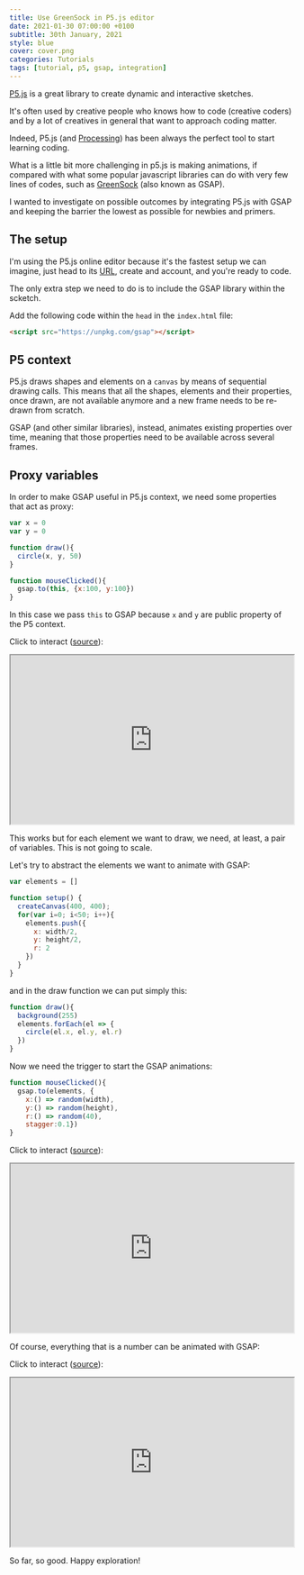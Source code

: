```yaml
---
title: Use GreenSock in P5.js editor
date: 2021-01-30 07:00:00 +0100
subtitle: 30th January, 2021
style: blue
cover: cover.png
categories: Tutorials
tags: [tutorial, p5, gsap, integration]
---
```


[P5.js](https://p5js.org/) is a great library to create dynamic and interactive sketches.

It's often used by creative people who knows how to code (creative coders) and by a lot of creatives in general that want to approach coding matter.

Indeed, P5.js (and [Processing](http://processing.org/)) has been always the perfect tool to start learning coding.

What is a little bit more challenging in p5.js is making animations, if compared with what some popular javascript libraries can do with very few lines of codes, such as [GreenSock](https://greensock.com/gsap/) (also known as GSAP).

I wanted to investigate on possible outcomes by integrating P5.js with GSAP and keeping the barrier the lowest as possible for newbies and primers.

## The setup

I'm using the P5.js online editor because it's the fastest setup we can imagine, just head to its [URL](https://editor.p5js.org/), create and account, and you're ready to code.

The only extra step we need to do is to include the GSAP library within the scketch.

Add the following code within the `head` in the `index.html` file:

```html
<script src="https://unpkg.com/gsap"></script>
```

## P5 context

P5.js draws shapes and elements on a `canvas` by means of sequential drawing calls. This means that all the shapes, elements and their properties, once drawn, are not available anymore and a new frame needs to be re-drawn from scratch.

GSAP (and other similar libraries), instead, animates existing properties over time, meaning that those properties need to be available across several frames.

## Proxy variables

In order to make GSAP useful in P5.js context, we need some properties that act as proxy:

```javascript
var x = 0
var y = 0

function draw(){
  circle(x, y, 50)
}

function mouseClicked(){
  gsap.to(this, {x:100, y:100})
}
```

In this case we pass `this` to GSAP because `x` and `y` are public property of the P5 context.

Click to interact ([source](https://editor.p5js.org/FabioFranchino/sketches/ECgUzd3Z_)):

<iframe width="100%" height="300" src="https://editor.p5js.org/FabioFranchino/embed/ECgUzd3Z_"></iframe>

This works but for each element we want to draw, we need, at least, a pair of variables. This is not going to scale.

Let's try to abstract the elements we want to animate with GSAP:

```js
var elements = []

function setup() {
  createCanvas(400, 400);
  for(var i=0; i<50; i++){
    elements.push({
      x: width/2,
      y: height/2,
      r: 2
    })
  }
}
```

and in the draw function we can put simply this:

```js
function draw(){
  background(255)
  elements.forEach(el => {
    circle(el.x, el.y, el.r)
  })
}
```

Now we need the trigger to start the GSAP animations:

```js
function mouseClicked(){
  gsap.to(elements, {
    x:() => random(width), 
    y:() => random(height), 
    r:() => random(40), 
    stagger:0.1})
}
```

Click to interact ([source](https://editor.p5js.org/FabioFranchino/sketches/bECKaUO6f)):

<iframe width="100%" height="300" src="https://editor.p5js.org/FabioFranchino/embed/bECKaUO6f"></iframe>

Of course, everything that is a number can be animated with GSAP:

Click to interact ([source](https://editor.p5js.org/FabioFranchino/sketches/nZGiDq5tW)):

<iframe width="100%" height="300" src="https://editor.p5js.org/FabioFranchino/embed/nZGiDq5tW"></iframe>

So far, so good. Happy exploration!








